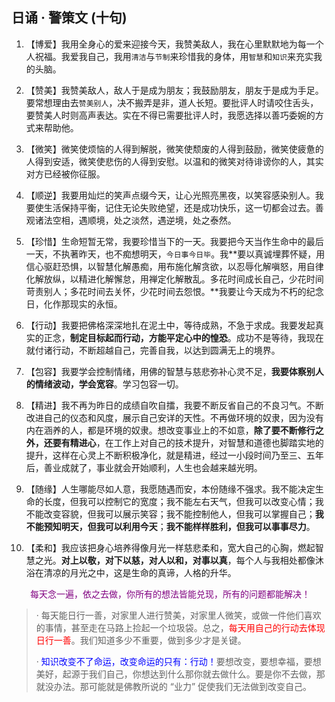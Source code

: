 ## 日诵 · 警策文 (十句)

1. 【博爱】我用全身心的爱来迎接今天，我赞美敌人，我在心里默默地为每一个人祝福。我爱我自己，我用`清洁`与`节制`来珍惜我的身体，用`智慧`和`知识`来充实我的头脑。

2. 【赞美】我赞美敌人，敌人于是成为朋友；我鼓励朋友，朋友于是成为手足。要常想理由去`赞美别人`，决不搬弄是非，道人长短。要批评人时请咬住舌头，要赞美人时则高声表达。实在不得已需要批评人时，我愿选择以善巧委婉的方式来帮助他。

3. 【微笑】微笑使烦恼的人得到解脱，微笑使颓废的人得到鼓励，微笑使疲惫的人得到安适，微笑使悲伤的人得到安慰。以温和的微笑对待诽谤你的人，其实对方已经被你征服。

4. 【顺逆】我要用灿烂的笑声点缀今天，让心光照亮黑夜，以笑容感染别人。我要使生活保持平衡，记住无论失败绝望，还是成功快乐，这一切都会过去。善观诸法空相，遇顺境，处之淡然，遇逆境，处之泰然。

5. 【珍惜】生命短暂无常，我要珍惜当下的一天。我要把今天当作生命中的最后一天，不执著昨天，也不痴想明天，`今日事今日毕`。我**要以真诚埋葬怀疑，用信心驱赶恐惧，以智慧化解愚痴，用布施化解贪欲，以忍辱化解嗔怒，用自律化解放纵，以精进化解懈怠，用禅定化解散乱。多花时间成长自己，少花时间苛责别人；多花时间去关怀，少花时间去怨恨。**我要让今天成为不朽的纪念日，化作那现实的永恒。

6. 【行动】我要把佛格深深地扎在泥土中，等待成熟，不急于求成。我要发起真实的正念，**制定目标起而行动，方能平定心中的惶恐**。成功不是等待，我现在就付诸行动，不断超越自己，完善自我，以达到圆满无上的境界。

7. 【包容】我要学会控制情绪，用佛的智慧与慈悲弥补心灵不足，**我要体察别人的情绪波动，学会宽容**。学习包容一切。

8. 【精进】我不再为昨日的成绩自吹自擂，我要不断反省自己的不良习气。不断改进自己的仪态和风度，展示自己安详的天性。不再做环境的奴隶，因为没有内在涵养的人，都是环境的奴隶。想改变事业上的不如意，**除了要不断修行之外，还要有精进心**，在工作上对自己的技术提升，对智慧和道德也脚踏实地的提升，这样在心灵上不断积极净化，就是精进，经过一小段时间乃至三、五年后，善业成就了，事业就会开始顺利，人生也会越来越光明。

9. 【随缘】人生哪能尽如人意，我愿随遇而安，本份随缘不强求。我不能决定生命的长度，但我可以控制它的宽度；我不能左右天气，但我可以改变心情；我不能改变容貌，但我可以展示笑容；我不能控制他人，但我可以掌握自己；**我不能预知明天，但我可以利用今天**；**我不能样样胜利，但我可以事事尽力**。

10. 【柔和】我应该把身心培养得像月光一样慈悲柔和，宽大自己的心胸，燃起智慧之光。**对上以敬，对下以慈，对人以和，对事以真**，每个人与我相处都像沐浴在清凉的月光之中，这是生命的真谛，人格的升华。

<font color="purple" style="margin-left:30px;">每天念一遍，依之去做，你所有的想法皆能兑现，所有的问题都能解决！</font>

> · 每天能日行一善，对家里人进行赞美，对家里人微笑，或做一件他们喜欢的事情，甚至走在马路上捡起一个垃圾袋。总之，<font color="red">每天用自己的行动去体现日行一善</font>。我们知道多少不重要，做到多少才是关键。
> 
> · <font color="blue">知识改变不了命运，改变命运的只有：行动！</font>要想改变，要想幸福，要想美好，起源于我们自己，你想达到什么那你就去做什么。要是你不去做，那就没办法。那可能就是佛教所说的 “业力” 促使我们无法做到改变自己。

## 


